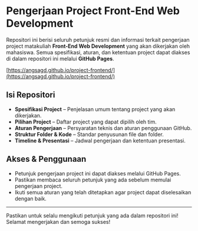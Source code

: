 # Pengerjaan Project Front-End Web Development  

Repositori ini berisi seluruh petunjuk resmi dan informasi terkait pengerjaan project matakuliah **Front-End Web Development** yang akan dikerjakan oleh mahasiswa. Semua spesifikasi, aturan, dan ketentuan project dapat diakses di dalam repositori ini melalui **GitHub Pages**.

[https://angsagd.github.io/project-frontend/](https://angsagd.github.io/project-frontend/)

## Isi Repositori
- **Spesifikasi Project** – Penjelasan umum tentang project yang akan dikerjakan.
- **Pilihan Project** – Daftar project yang dapat dipilih oleh tim.
- **Aturan Pengerjaan** – Persyaratan teknis dan aturan penggunaan GitHub.
- **Struktur Folder & Kode** – Standar penyusunan file dan folder.
- **Timeline & Presentasi** – Jadwal pengerjaan dan ketentuan presentasi.

## Akses & Penggunaan
- Petunjuk pengerjaan project ini dapat diakses melalui GitHub Pages.
- Pastikan membaca seluruh petunjuk yang ada sebelum memulai pengerjaan project.
- Ikuti semua aturan yang telah ditetapkan agar project dapat diselesaikan dengan baik.

---

Pastikan untuk selalu mengikuti petunjuk yang ada dalam repositori ini! Selamat mengerjakan dan semoga sukses!